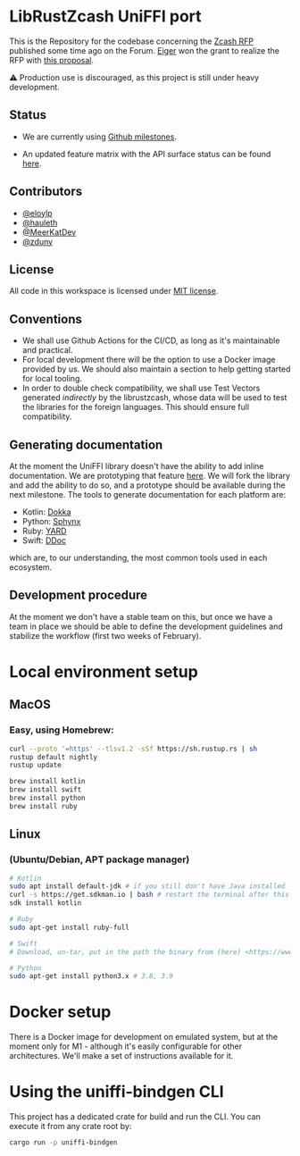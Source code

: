 # LibRustZcash UniFFI port

This is the Repository for the codebase concerning the [Zcash RFP](https://forum.zcashcommunity.com/t/rfp-zcash-uniffi-library/41335) published some time ago on the Forum. [Eiger](https://www.eiger.co/) won the grant to realize the RFP with [this proposal](https://forum.zcashcommunity.com/t/zcash-uniffi-library-rfp/43468).

⚠️ Production use is discouraged, as this project is still under heavy development.

## Status

* We are currently using [Github milestones](https://github.com/eigerco/uniffi-zcash-lib/milestones).

* An updated feature matrix with the API surface status can be found [here](./STATUS.md).

## Contributors

 - [@eloylp](https://github.com/eloylp)
 - [@hauleth](https://github.com/hauleth)
 - [@MeerKatDev](https://github.com/MeerKatDev)
 - [@zduny](https://github.com/zduny)

## License

All code in this workspace is licensed under [MIT license](http://opensource.org/licenses/MIT).

## Conventions
 - We shall use Github Actions for the CI/CD, as long as it's maintainable and practical.
 - For local development there will be the option to use a Docker image provided by us. We should also maintain a section to help getting started for local tooling.
 - In order to double check compatibility, we shall use Test Vectors generated _indirectly_ by the librustzcash, whose data will be used to test the libraries for the foreign languages. This should ensure full compatibility.

## Generating documentation

At the moment the UniFFI library doesn't have the ability to add inline documentation. We are prototyping that feature [here](https://github.com/eigerco/uniffi-rs). We will fork the library and add the ability to do so, and a prototype should be available during the next milestone. The tools to generate documentation for each platform are:

 - Kotlin: [Dokka](https://kotlinlang.org/docs/kotlin-doc.html)
 - Python: [Sphynx]()
 - Ruby: [YARD]()
 - Swift: [DDoc]()

which are, to our understanding, the most common tools used in each ecosystem.

## Development procedure

At the moment we don't have a stable team on this, but once we have a team in place we should be able to define the development guidelines and stabilize the workflow (first two weeks of February).

# Local environment setup

## MacOS

### Easy, using Homebrew:

```bash
curl --proto '=https' --tlsv1.2 -sSf https://sh.rustup.rs | sh
rustup default nightly
rustup update

brew install kotlin
brew install swift
brew install python
brew install ruby
```

## Linux

### (Ubuntu/Debian, APT package manager)

```bash
# Kotlin
sudo apt install default-jdk # if you still don't have Java installed
curl -s https://get.sdkman.io | bash # restart the terminal after this
sdk install kotlin

# Ruby
sudo apt-get install ruby-full

# Swift
# Download, un-tar, put in the path the binary from (here) <https://www.swift.org/download>.

# Python
sudo apt-get install python3.x # 3.8, 3.9
```

# Docker setup

There is a Docker image for development on emulated system, but at the moment only for M1 - although it's easily configurable for other architectures. We'll make a set of instructions available for it.

# Using the uniffi-bindgen CLI

This project has a dedicated crate for build and run the CLI. You can execute it from any crate root by:

```bash
cargo run -p uniffi-bindgen
```
